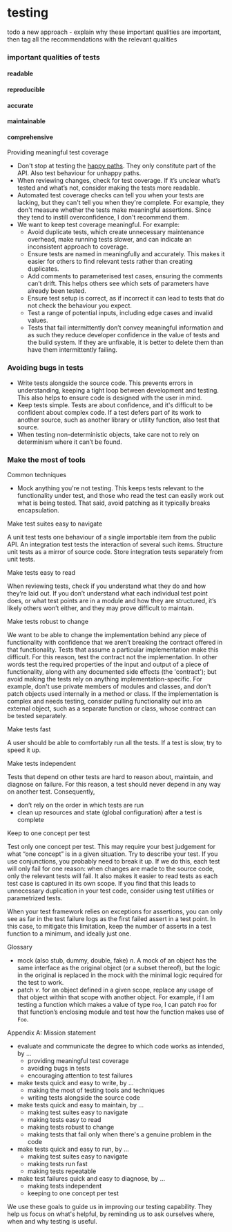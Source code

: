 # testing

todo a new approach - explain why these important qualities are important, then tag all the recommendations with the relevant qualities

### important qualities of tests

#### readable

#### reproducible

#### accurate

#### maintainable

#### comprehensive

Providing meaningful test coverage

- Don't stop at testing the [happy paths](https://en.wikipedia.org/wiki/Happy_path). They only constitute part of the API. Also test behaviour for unhappy paths. 
- When reviewing changes, check for test coverage. If it’s unclear what’s tested and what’s not, consider making the tests more readable.
- Automated test coverage checks can tell you when your tests are lacking, but they can't tell you when they're complete. For example, they don't measure whether the tests make meaningful assertions. Since they tend to instill overconfidence, I don't recommend them.
- We want to keep test coverage meaningful. For example:
  - Avoid duplicate tests, which create unnecessary maintenance overhead, make running tests slower, and can indicate an inconsistent approach to coverage.
  - Ensure tests are named in meaningfully and accurately. This makes it easier for others to find relevant tests rather than creating duplicates.
  - Add comments to parameterised test cases, ensuring the comments can’t drift. This helps others see which sets of parameters have already been tested.
  - Ensure test setup is correct, as if incorrect it can lead to tests that do not check the behaviour you expect.
  - Test a range of potential inputs, including edge cases and invalid values.
  - Tests that fail intermittently don’t convey meaningful information and as such they reduce developer confidence in the value of tests and the build system. If they are unfixable, it is better to delete them than have them intermittently failing.

### Avoiding bugs in tests

- Write tests alongside the source code. This prevents errors in understanding, keeping a tight loop between development and testing. This also helps to ensure code is designed with the user in mind.
- Keep tests simple. Tests are about confidence, and it's difficult to be confident about complex code. If a test defers part of its work to another source, such as another library or utility function, also test that source.
- When testing non-deterministic objects, take care not to rely on determinism where it can’t be found.

### Make the most of tools

Common techniques

- Mock anything you're not testing. This keeps tests relevant to the functionality under test, and those who read the test can easily work out what is being tested. That said, avoid patching as it typically breaks encapsulation.

Make test suites easy to navigate

A unit test tests one behaviour of a single importable item from the public API. An integration test tests the interaction of several such items. Structure unit tests as a mirror of source code. Store integration tests separately from unit tests.

Make tests easy to read

When reviewing tests, check if you understand what they do and how they’re laid out. If you don’t understand what each individual test point does, or what test points are in a module and how they are structured, it’s likely others won’t either, and they may prove difficult to maintain.

Make tests robust to change

We want to be able to change the implementation behind any piece of functionality with confidence that we aren’t breaking the contract offered in that functionality. Tests that assume a particular implementation make this difficult. For this reason, test the contract not the implementation. In other words test the required properties of the input and output of a piece of functionality, along with any documented side effects (the 'contract'); but avoid making the tests rely on anything implementation-specific.
For example, don't use private members of modules and classes, and don't patch objects used internally in a method or class. If the implementation is complex and needs testing, consider pulling functionality out into an external object, such as a separate function or class, whose contract can be tested separately.

Make tests fast

A user should be able to comfortably run all the tests. If a test is slow, try to speed it up.

Make tests independent

Tests that depend on other tests are hard to reason about, maintain, and diagnose on failure. For this reason, a test should never depend in any way on another test. Consequently,
- don’t rely on the order in which tests are run
- clean up resources and state (global configuration) after a test is complete

Keep to one concept per test

Test only one concept per test. This may require your best judgement for what “one concept” is in a given situation. Try to describe your test. If you use conjunctions, you probably need to break it up. If we do this, each test will only fail for one reason: when changes are made to the source code, only the relevant tests will fail. It also makes it easier to read tests as each test case is captured in its own scope. If you find that this leads to unnecessary duplication in your test code, consider using test utilities or parametrized tests.

When your test framework relies on exceptions for assertions, you can only see as far in the test failure logs as the first failed assert in a test point. In this case, to mitigate this limitation, keep the number of asserts in a test function to a minimum, and ideally just one.

Glossary

- mock (also stub, dummy, double, fake) _n_. A mock of an object has the same interface as the original object (or a subset thereof), but the logic in the original is replaced in the mock with the minimal logic required for the test to work. 
- patch _v_. for an object defined in a given scope, replace any usage of that object within that scope with another object. For example, if I am testing a function which makes a value of type `Foo`, I can patch `Foo` for that function’s enclosing module and test how the function makes use of `Foo`.

Appendix A: Mission statement

- evaluate and communicate the degree to which code works as intended, by ...
  - providing meaningful test coverage
  - avoiding bugs in tests
  - encouraging attention to test failures
- make tests quick and easy to write, by ...
  - making the most of testing tools and techniques
  - writing tests alongside the source code
- make tests quick and easy to maintain, by ...
  - making test suites easy to navigate
  - making tests easy to read
  - making tests robust to change
  - making tests that fail only when there's a genuine problem in the code
- make tests quick and easy to run, by ...
  - making test suites easy to navigate
  - making tests run fast
  - making tests repeatable
- make test failures quick and easy to diagnose, by ...
  - making tests independent
  - keeping to one concept per test

We use these goals to guide us in improving our testing capability. They help us focus on what's helpful, by reminding us to ask ourselves where, when and why testing is useful.

